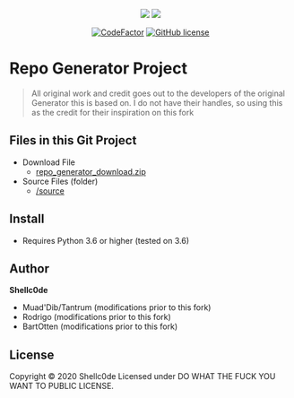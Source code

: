 <p align="center">
  <img src="https://forthebadge.com/images/badges/made-with-python.svg">
  <img src="https://forthebadge.com/images/badges/fo-shizzle.svg">
</p>
<p align="center">
  <a href="https://www.codefactor.io/repository/github/shellc0de27/repo-generator"><img src="https://www.codefactor.io/repository/github/shellc0de27/repo-generator/badge" alt="CodeFactor" /></a>
  <a href="https://github.com/shellc0de27/Repo-Generator/blob/master/LICENSE.md"><img alt="GitHub license" src="https://img.shields.io/github/license/shellc0de27/Repo-Generator"></a>
</p>

# Repo Generator Project

> All original work and credit goes out to the developers of the original Generator this is based on. I do not have their handles, so using this as the credit for their inspiration on this fork

## Files in this Git Project

- Download File
    - [repo_generator_download.zip](https://github.com/shellc0de27/Repo-Generator/raw/master/repo_generator_download.zip)
- Source Files (folder)
    - [/source](https://github.com/shellc0de27/Repo-Generator/tree/master/source)

## Install

- Requires Python 3.6 or higher (tested on 3.6)

## Author

**Shellc0de**

* Muad'Dib/Tantrum (modifications prior to this fork)
* Rodrigo (modifications prior to this fork)
* BartOtten (modifications prior to this fork)

## License

Copyright © 2020 Shellc0de
Licensed under DO WHAT THE FUCK YOU WANT TO PUBLIC LICENSE.
